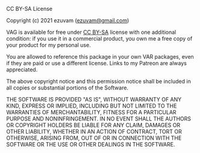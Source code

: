 CC BY-SA License

Copyright (c) 2021 ezuvam (ezuvam@gmail.com)

VAG is available for free under [CC BY-SA](https://creativecommons.org/use-remix/cc-licenses/#by-sa) license with one additional condition: if you use it in a commercial product, you own me a free copy of your product for my personal use.

You are allowed to reference this package in your own VAR packages, even if they are paid or use a different license.
Links to my Patreon are always appreciated.

The above copyright notice and this permission notice shall be included in all
copies or substantial portions of the Software.

THE SOFTWARE IS PROVIDED "AS IS", WITHOUT WARRANTY OF ANY KIND, EXPRESS OR
IMPLIED, INCLUDING BUT NOT LIMITED TO THE WARRANTIES OF MERCHANTABILITY,
FITNESS FOR A PARTICULAR PURPOSE AND NONINFRINGEMENT. IN NO EVENT SHALL THE
AUTHORS OR COPYRIGHT HOLDERS BE LIABLE FOR ANY CLAIM, DAMAGES OR OTHER
LIABILITY, WHETHER IN AN ACTION OF CONTRACT, TORT OR OTHERWISE, ARISING FROM,
OUT OF OR IN CONNECTION WITH THE SOFTWARE OR THE USE OR OTHER DEALINGS IN THE
SOFTWARE.